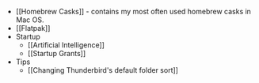 - [[Homebrew Casks]] - contains my most often used homebrew casks in Mac OS.
- [[Flatpak]]
- Startup
	- [[Artificial Intelligence]]
	- [[Startup Grants]]
- Tips
	- [[Changing Thunderbird's default folder sort]]

